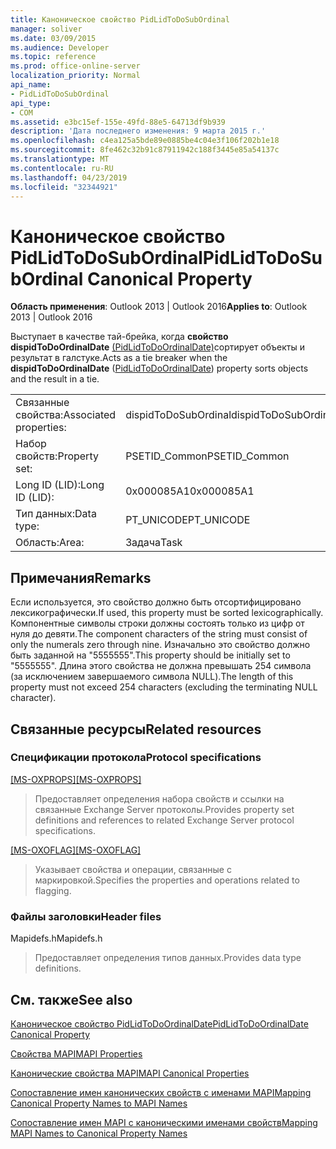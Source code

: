 ```yaml
---
title: Каноническое свойство PidLidToDoSubOrdinal
manager: soliver
ms.date: 03/09/2015
ms.audience: Developer
ms.topic: reference
ms.prod: office-online-server
localization_priority: Normal
api_name:
- PidLidToDoSubOrdinal
api_type:
- COM
ms.assetid: e3bc15ef-155e-49fd-88e5-64713df9b939
description: 'Дата последнего изменения: 9 марта 2015 г.'
ms.openlocfilehash: c4ea125a5bde89e0885be4c04e3f106f202b1e18
ms.sourcegitcommit: 8fe462c32b91c87911942c188f3445e85a54137c
ms.translationtype: MT
ms.contentlocale: ru-RU
ms.lasthandoff: 04/23/2019
ms.locfileid: "32344921"
---
```

# <a name="pidlidtodosubordinal-canonical-property"></a><span data-ttu-id="d23b2-103">Каноническое свойство PidLidToDoSubOrdinal</span><span class="sxs-lookup"><span data-stu-id="d23b2-103">PidLidToDoSubOrdinal Canonical Property</span></span>

  
  
<span data-ttu-id="d23b2-104">**Область применения**: Outlook 2013 | Outlook 2016</span><span class="sxs-lookup"><span data-stu-id="d23b2-104">**Applies to**: Outlook 2013 | Outlook 2016</span></span> 
  
<span data-ttu-id="d23b2-105">Выступает в качестве тай-брейка, когда **свойство dispidToDoOrdinalDate** [(PidLidToDoOrdinalDate)](pidlidtodoordinaldate-canonical-property.md)сортирует объекты и результат в галстуке.</span><span class="sxs-lookup"><span data-stu-id="d23b2-105">Acts as a tie breaker when the **dispidToDoOrdinalDate** ([PidLidToDoOrdinalDate](pidlidtodoordinaldate-canonical-property.md)) property sorts objects and the result in a tie.</span></span>
  
|||
|:-----|:-----|
|<span data-ttu-id="d23b2-106">Связанные свойства:</span><span class="sxs-lookup"><span data-stu-id="d23b2-106">Associated properties:</span></span>  <br/> |<span data-ttu-id="d23b2-107">dispidToDoSubOrdinal</span><span class="sxs-lookup"><span data-stu-id="d23b2-107">dispidToDoSubOrdinal</span></span>  <br/> |
|<span data-ttu-id="d23b2-108">Набор свойств:</span><span class="sxs-lookup"><span data-stu-id="d23b2-108">Property set:</span></span>  <br/> |<span data-ttu-id="d23b2-109">PSETID_Common</span><span class="sxs-lookup"><span data-stu-id="d23b2-109">PSETID_Common</span></span>  <br/> |
|<span data-ttu-id="d23b2-110">Long ID (LID):</span><span class="sxs-lookup"><span data-stu-id="d23b2-110">Long ID (LID):</span></span>  <br/> |<span data-ttu-id="d23b2-111">0x000085A1</span><span class="sxs-lookup"><span data-stu-id="d23b2-111">0x000085A1</span></span>  <br/> |
|<span data-ttu-id="d23b2-112">Тип данных:</span><span class="sxs-lookup"><span data-stu-id="d23b2-112">Data type:</span></span>  <br/> |<span data-ttu-id="d23b2-113">PT_UNICODE</span><span class="sxs-lookup"><span data-stu-id="d23b2-113">PT_UNICODE</span></span>  <br/> |
|<span data-ttu-id="d23b2-114">Область:</span><span class="sxs-lookup"><span data-stu-id="d23b2-114">Area:</span></span>  <br/> |<span data-ttu-id="d23b2-115">Задача</span><span class="sxs-lookup"><span data-stu-id="d23b2-115">Task</span></span>  <br/> |
   
## <a name="remarks"></a><span data-ttu-id="d23b2-116">Примечания</span><span class="sxs-lookup"><span data-stu-id="d23b2-116">Remarks</span></span>

<span data-ttu-id="d23b2-117">Если используется, это свойство должно быть отсортифицировано лексикографически.</span><span class="sxs-lookup"><span data-stu-id="d23b2-117">If used, this property must be sorted lexicographically.</span></span> <span data-ttu-id="d23b2-118">Компонентные символы строки должны состоять только из цифр от нуля до девяти.</span><span class="sxs-lookup"><span data-stu-id="d23b2-118">The component characters of the string must consist of only the numerals zero through nine.</span></span> <span data-ttu-id="d23b2-119">Изначально это свойство должно быть заданной на "5555555".</span><span class="sxs-lookup"><span data-stu-id="d23b2-119">This property should be initially set to "5555555".</span></span> <span data-ttu-id="d23b2-120">Длина этого свойства не должна превышать 254 символа (за исключением завершаемого символа NULL).</span><span class="sxs-lookup"><span data-stu-id="d23b2-120">The length of this property must not exceed 254 characters (excluding the terminating NULL character).</span></span>
  
## <a name="related-resources"></a><span data-ttu-id="d23b2-121">Связанные ресурсы</span><span class="sxs-lookup"><span data-stu-id="d23b2-121">Related resources</span></span>

### <a name="protocol-specifications"></a><span data-ttu-id="d23b2-122">Спецификации протокола</span><span class="sxs-lookup"><span data-stu-id="d23b2-122">Protocol specifications</span></span>

<span data-ttu-id="d23b2-123">[[MS-OXPROPS]](https://msdn.microsoft.com/library/f6ab1613-aefe-447d-a49c-18217230b148%28Office.15%29.aspx)</span><span class="sxs-lookup"><span data-stu-id="d23b2-123">[[MS-OXPROPS]](https://msdn.microsoft.com/library/f6ab1613-aefe-447d-a49c-18217230b148%28Office.15%29.aspx)</span></span>
  
> <span data-ttu-id="d23b2-124">Предоставляет определения набора свойств и ссылки на связанные Exchange Server протоколы.</span><span class="sxs-lookup"><span data-stu-id="d23b2-124">Provides property set definitions and references to related Exchange Server protocol specifications.</span></span>
    
<span data-ttu-id="d23b2-125">[[MS-OXOFLAG]](https://msdn.microsoft.com/library/f1e50be4-ed30-4c2a-b5cb-8ff3aaaf9b91%28Office.15%29.aspx)</span><span class="sxs-lookup"><span data-stu-id="d23b2-125">[[MS-OXOFLAG]](https://msdn.microsoft.com/library/f1e50be4-ed30-4c2a-b5cb-8ff3aaaf9b91%28Office.15%29.aspx)</span></span>
  
> <span data-ttu-id="d23b2-126">Указывает свойства и операции, связанные с маркировкой.</span><span class="sxs-lookup"><span data-stu-id="d23b2-126">Specifies the properties and operations related to flagging.</span></span>
    
### <a name="header-files"></a><span data-ttu-id="d23b2-127">Файлы заголовки</span><span class="sxs-lookup"><span data-stu-id="d23b2-127">Header files</span></span>

<span data-ttu-id="d23b2-128">Mapidefs.h</span><span class="sxs-lookup"><span data-stu-id="d23b2-128">Mapidefs.h</span></span>
  
> <span data-ttu-id="d23b2-129">Предоставляет определения типов данных.</span><span class="sxs-lookup"><span data-stu-id="d23b2-129">Provides data type definitions.</span></span>
    
## <a name="see-also"></a><span data-ttu-id="d23b2-130">См. также</span><span class="sxs-lookup"><span data-stu-id="d23b2-130">See also</span></span>



[<span data-ttu-id="d23b2-131">Каноническое свойство PidLidToDoOrdinalDate</span><span class="sxs-lookup"><span data-stu-id="d23b2-131">PidLidToDoOrdinalDate Canonical Property</span></span>](pidlidtodoordinaldate-canonical-property.md)


[<span data-ttu-id="d23b2-132">Свойства MAPI</span><span class="sxs-lookup"><span data-stu-id="d23b2-132">MAPI Properties</span></span>](mapi-properties.md)
  
[<span data-ttu-id="d23b2-133">Канонические свойства MAPI</span><span class="sxs-lookup"><span data-stu-id="d23b2-133">MAPI Canonical Properties</span></span>](mapi-canonical-properties.md)
  
[<span data-ttu-id="d23b2-134">Сопоставление имен канонических свойств с именами MAPI</span><span class="sxs-lookup"><span data-stu-id="d23b2-134">Mapping Canonical Property Names to MAPI Names</span></span>](mapping-canonical-property-names-to-mapi-names.md)
  
[<span data-ttu-id="d23b2-135">Сопоставление имен MAPI с каноническими именами свойств</span><span class="sxs-lookup"><span data-stu-id="d23b2-135">Mapping MAPI Names to Canonical Property Names</span></span>](mapping-mapi-names-to-canonical-property-names.md)

